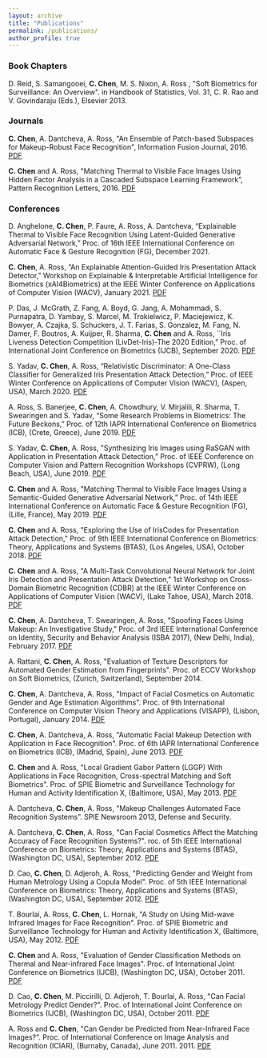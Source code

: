 ```yaml
---
layout: archive
title: "Publications"
permalink: /publications/
author_profile: true
---
```


### Book Chapters
D. Reid, S. Samangooei, **C. Chen**, M. S. Nixon, A. Ross , "Soft Biometrics for Surveillance: An Overview". in Handbook of Statistics, Vol. 31, C. R. Rao and V. Govindaraju (Eds.), Elsevier 2013. 

### Journals
**C. Chen**, A. Dantcheva, A. Ross, "An Ensemble of Patch-based Subspaces for Makeup-Robust Face Recognition", Information Fusion Journal, 2016. 
[PDF](http://www.cse.msu.edu/~rossarun/pubs/ChenDantchevaRoss_FaceMakeupINFFUS2016.pdf)

**C. Chen** and A. Ross, "Matching Thermal to Visible Face Images Using Hidden Factor Analysis in a Cascaded Subspace Learning Framework”, Pattern Recognition Letters, 2016. [PDF](http://www.cse.msu.edu/~rossarun/pubs/ChenRossThermalVisibleFace_PRL2016.pdf)

### Conferences
D. Anghelone, **C. Chen**, P. Faure, A. Ross, A. Dantcheva, “Explainable Thermal to Visible Face Recognition Using Latent-Guided Generative Adversarial Network,” Proc. of 16th IEEE International Conference on Automatic Face & Gesture Recognition (FG), December 2021.

**C. Chen**, A. Ross, “An Explainable Attention-Guided Iris Presentation Attack Detector,” Workshop on Explainable & Interpretable Artificial Intelligence for Biometrics (xAI4Biometrics) at the IEEE Winter Conference on Applications of Computer Vision (WACV), January 2021. [PDF](https://arxiv.org/abs/2010.12631)

P. Das, J. McGrath, Z. Fang, A. Boyd, G. Jang, A. Mohammadi, S. Purnapatra, D. Yambay, S. Marcel, M. Trokielwicz, P. Maciejewicz, K. Bowyer, A. Czajka, S. Schuckers, J. T. Farias, S. Gonzalez, M. Fang, N. Damer, F. Boutros, A. Kuijper, R. Sharma, **C. Chen** and A. Ross, ``Iris Liveness Detection Competition (LivDet-Iris)-The 2020 Edition," Proc. of International Joint Conference on Biometrics (IJCB), September 2020. [PDF](https://arxiv.org/abs/2009.00749) 
 
S. Yadav, **C. Chen**, A. Ross, “Relativistic Discriminator: A One-Class Classifier for Generalized Iris Presentation Attack Detection,” Proc. of IEEE Winter Conference on Applications of Computer Vision (WACV), (Aspen, USA), March 2020. [PDF](http://openaccess.thecvf.com/content_WACV_2020/papers/Yadav_Relativistic_Discriminator_A_One-Class_Classifier_for_Generalized_Iris_Presentation_Attack_WACV_2020_paper.pdf)

A. Ross, S. Banerjee, **C. Chen**, A. Chowdhury, V. Mirjalili, R. Sharma, T. Swearingen and S. Yadav, “Some Research Problems in Biometrics: The Future Beckons,” Proc. of 12th IAPR International Conference on Biometrics (ICB), (Crete, Greece), June 2019. [PDF](https://www.cse.msu.edu/~rossarun/pubs/RossFutureBeckons_ICB2019.pdf)

S. Yadav, **C. Chen**, A. Ross, "Synthesizing Iris Images using RaSGAN with Application in Presentation Attack Detection,” Proc. of IEEE Conference on Computer Vision and Pattern Recognition Workshops (CVPRW), (Long Beach, USA), June 2019. [PDF](https://www.cse.msu.edu/~rossarun/pubs/YadavSyntheticIrisRaSGAN_CVPRW2019.pdf)

**C. Chen** and A. Ross, "Matching Thermal to Visible Face Images Using a Semantic-Guided Generative Adversarial Network,” Proc. of 14th IEEE International Conference on Automatic Face & Gesture Recognition (FG), (Lille, France), May 2019. [PDF](https://arxiv.org/abs/1903.00963)

**C. Chen** and A. Ross, "Exploring the Use of IrisCodes for Presentation Attack Detection," Proc. of 9th IEEE International Conference on Biometrics: Theory, Applications and Systems (BTAS), (Los Angeles, USA), October 2018. [PDF](https://www.cse.msu.edu/~rossarun/pubs/ChenRossIrisCodesPAD_BTAS2018.pdf)

**C. Chen** and A. Ross, "A Multi-Task Convolutional Neural Network for Joint Iris Detection and Presentation Attack Detection," 1st Workshop on Cross-Domain Biometric Recognition (CDBR) at the IEEE Winter Conference on Applications of Computer Vision (WACV), (Lake Tahoe, USA), March 2018. [PDF](ttp://www.cse.msu.edu/~rossarun/pubs/ChenRossIrisMTPAD_CDBR-WACV2018.pdf)

**C. Chen**, A. Dantcheva, T. Swearingen, A. Ross, "Spoofing Faces Using Makeup: An Investigative Study," Proc. of 3rd IEEE International Conference on Identity, Security and Behavior Analysis (ISBA 2017), (New Delhi, India), February 2017. [PDF](http://antitza.com/ChenFaceMakeupSpoof_ISBA2017.pdf)

A. Rattani, **C. Chen**, A. Ross, "Evaluation of Texture Descriptors for Automated Gender Estimation from Fingerprints". Proc. of ECCV Workshop on Soft Biometrics, (Zurich, Switzerland), September 2014. 

**C. Chen**, A. Dantcheva, A. Ross, "Impact of Facial Cosmetics on Automatic Gender and Age Estimation Algorithms". Proc. of 9th International Conference on Computer Vision Theory and Applications (VISAPP), (Lisbon, Portugal), January 2014. [PDF](http://www.cse.msu.edu/~rossarun/pubs/ChenCosmeticsGenderAge_VISAPP2014.pdf)

**C. Chen**, A. Dantcheva, A. Ross, "Automatic Facial Makeup Detection with Application in Face Recognition". Proc. of 6th IAPR International Conference on Biometrics (ICB), (Madrid, Spain), June 2013. [PDF](http://www.cse.msu.edu/~rossarun/pubs/ChenMakeupDetection_ICB2013.pdf)

**C. Chen** and A. Ross, "Local Gradient Gabor Pattern (LGGP) With Applications in Face Recognition, Cross-spectral Matching and Soft Biometrics". Proc. of SPIE Biometric and Surveillance Technology for Human and Activity Identification X, (Baltimore, USA), May 2013. [PDF](http://www.cse.msu.edu/~rossarun/pubs/ChenLGGP_SPIE2013.pdf)

A. Dantcheva, **C. Chen**, A. Ross, "Makeup Challenges Automated Face Recognition Systems”. SPIE Newsroom 2013, Defense and Security. 

A. Dantcheva, **C. Chen**, A. Ross, "Can Facial Cosmetics Affect the Matching Accuracy of Face Recognition Systems?". roc. of 5th IEEE International Conference on Biometrics: Theory, Applications and Systems (BTAS), (Washington DC, USA), September 2012. [PDF](http://www.cse.msu.edu/~rossarun/pubs/DantchevaChenRossFaceCosmetics_BTAS2012.pdf)

D. Cao, **C. Chen**, D. Adjeroh, A. Ross, "Predicting Gender and Weight from Human Metrology Using a Copula Model". Proc. of 5th IEEE International Conference on Biometrics: Theory, Applications and Systems (BTAS), (Washington DC, USA), September 2012. [PDF](http://www.cse.msu.edu/~rossarun/pubs/CaoGenderWeightPrediction_BTAS2012.pdf)

T. Bourlai, A. Ross, **C. Chen**, L. Hornak, "A Study on Using Mid-wave Infrared Images for Face Recognition". Proc. of SPIE Biometric and Surveillance Technology for Human and Activity Identification X, (Baltimore, USA), May 2012. [PDF](https://pdfs.semanticscholar.org/c6d6/193c8f611331c8178c3857f9ef92607a4507.pdf)

**C. Chen** and A. Ross, "Evaluation of Gender Classification Methods on Thermal and Near-infrared Face Images". Proc. of International Joint Conference on Biometrics (IJCB), (Washington DC, USA), October 2011. [PDF](http://www.cse.msu.edu/~rossarun/pubs/ChenFaceGender_IJCB2011.pdf) 

D. Cao, **C. Chen**, M. Piccirilli, D. Adjeroh, T. Bourlai, A. Ross, "Can Facial Metrology Predict Gender?". Proc. of International Joint Conference on Biometrics (IJCB), (Washington DC, USA), October 2011. [PDF](http://www.cse.msu.edu/~rossarun/pubs/CaoFacialMetrology_IJCB2011.pdf)

A. Ross and **C. Chen**, "Can Gender be Predicted from Near-Infrared Face Images?". Proc. of International Conference on Image Analysis and Recognition (ICIAR), (Burnaby, Canada), June 2011. 2011. [PDF](http://www.cse.msu.edu/~rossarun/pubs/RossNIRGender_ICIAR2011.pdf)
